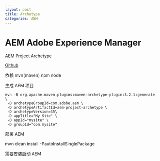 ```yaml
---
layout: post
title: Archetype
categories: AEM
---
```



# AEM  Adobe Experience Manager

AEM Project Archetype

[Github](https://github.com/adobe/aem-project-archetype)

依赖 mvn(maven) npm node


生成 AEM 项目

```
mvn -B org.apache.maven.plugins:maven-archetype-plugin:3.2.1:generate \
 -D archetypeGroupId=com.adobe.aem \
 -D archetypeArtifactId=aem-project-archetype \
 -D archetypeVersion=35\
 -D appTitle="My Site" \
 -D appId="mysite" \
 -D groupId="com.mysite"
```


部署 AEM

mvn clean install -PautoInstallSinglePackage


需要安装启动 AEM




